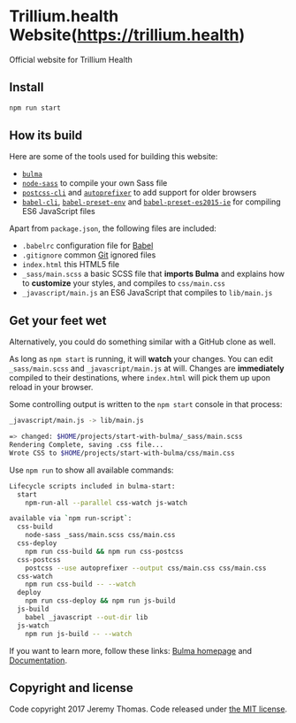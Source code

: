 # Trillium.health Website(https://trillium.health)

Official website for Trillium Health 

<!-- <a href="http://bulma.io"><img src="https://raw.githubusercontent.com/jgthms/bulma-start/master/bulma-start.png" alt="Bulma: a Flexbox CSS framework" style="max-width:100%;" width="600" height="315"></a> -->

## Install

```sh
npm run start
```


## How its build

Here are some of the tools used for building this website: 


* <code>[bulma](https://github.com/jgthms/bulma)</code>
* <code>[node-sass](https://github.com/sass/node-sass)</code> to compile your own Sass file
* <code>[postcss-cli](https://github.com/postcss/postcss-cli)</code> and <code>[autoprefixer](https://github.com/postcss/autoprefixer)</code> to add support for older browsers
* <code>[babel-cli](https://babeljs.io/docs/usage/cli/)</code>, <code>[babel-preset-env](https://github.com/babel/babel-preset-env)</code> and <code>[babel-preset-es2015-ie](https://github.com/jmcriffey/babel-preset-es2015-ie)</code> for compiling ES6 JavaScript files

Apart from `package.json`, the following files are included:

* `.babelrc` configuration file for [Babel](https://babeljs.io/)
* `.gitignore` common [Git](https://git-scm.com/) ignored files
* `index.html` this HTML5 file
* `_sass/main.scss` a basic SCSS file that **imports Bulma** and explains how to **customize** your styles, and compiles to `css/main.css`
* `_javascript/main.js` an ES6 JavaScript that compiles to `lib/main.js`


## Get your feet wet




Alternatively, you could do something similar with a GitHub clone as well.


As long as `npm start` is running, it will **watch** your changes. You can edit `_sass/main.scss` and `_javascript/main.js` at will. Changes are **immediately** compiled to their destinations, where `index.html` will pick them up upon reload in your browser.

Some controlling output is written to the `npm start` console in that process:

```sh
_javascript/main.js -> lib/main.js

=> changed: $HOME/projects/start-with-bulma/_sass/main.scss
Rendering Complete, saving .css file...
Wrote CSS to $HOME/projects/start-with-bulma/css/main.css
```

Use `npm run` to show all available commands:

```sh
Lifecycle scripts included in bulma-start:
  start
    npm-run-all --parallel css-watch js-watch

available via `npm run-script`:
  css-build
    node-sass _sass/main.scss css/main.css
  css-deploy
    npm run css-build && npm run css-postcss
  css-postcss
    postcss --use autoprefixer --output css/main.css css/main.css
  css-watch
    npm run css-build -- --watch
  deploy
    npm run css-deploy && npm run js-build
  js-build
    babel _javascript --out-dir lib
  js-watch
    npm run js-build -- --watch
```

If you want to learn more, follow these links: [Bulma homepage](http://bulma.io) and [Documentation](http://bulma.io/documentation/overview/start/).


## Copyright and license

Code copyright 2017 Jeremy Thomas. Code released under [the MIT license](https://github.com/jgthms/bulma-start/blob/master/LICENSE).

